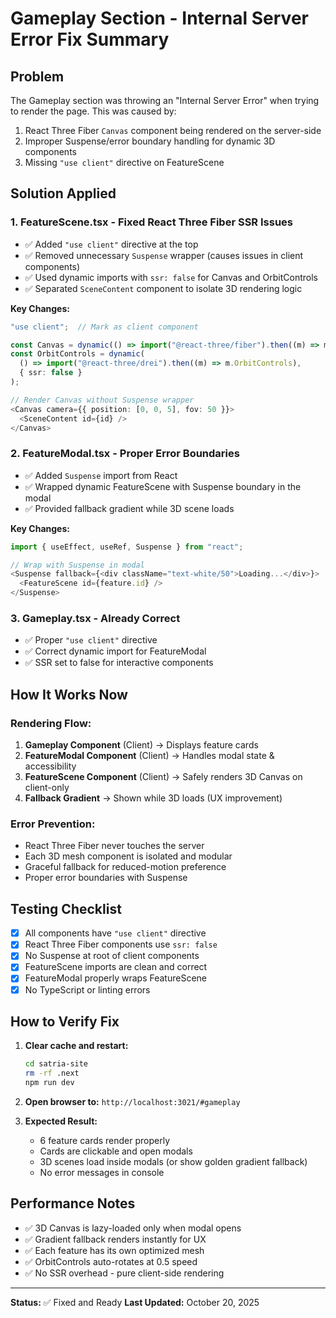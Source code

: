 # Gameplay Section - Internal Server Error Fix Summary

## Problem
The Gameplay section was throwing an "Internal Server Error" when trying to render the page. This was caused by:
1. React Three Fiber `Canvas` component being rendered on the server-side
2. Improper Suspense/error boundary handling for dynamic 3D components
3. Missing `"use client"` directive on FeatureScene

## Solution Applied

### 1. **FeatureScene.tsx** - Fixed React Three Fiber SSR Issues
- ✅ Added `"use client"` directive at the top
- ✅ Removed unnecessary `Suspense` wrapper (causes issues in client components)
- ✅ Used dynamic imports with `ssr: false` for Canvas and OrbitControls
- ✅ Separated `SceneContent` component to isolate 3D rendering logic

**Key Changes:**
```typescript
"use client";  // Mark as client component

const Canvas = dynamic(() => import("@react-three/fiber").then((m) => m.Canvas), { ssr: false });
const OrbitControls = dynamic(
  () => import("@react-three/drei").then((m) => m.OrbitControls),
  { ssr: false }
);

// Render Canvas without Suspense wrapper
<Canvas camera={{ position: [0, 0, 5], fov: 50 }}>
  <SceneContent id={id} />
</Canvas>
```

### 2. **FeatureModal.tsx** - Proper Error Boundaries
- ✅ Added `Suspense` import from React
- ✅ Wrapped dynamic FeatureScene with Suspense boundary in the modal
- ✅ Provided fallback gradient while 3D scene loads

**Key Changes:**
```typescript
import { useEffect, useRef, Suspense } from "react";

// Wrap with Suspense in modal
<Suspense fallback={<div className="text-white/50">Loading...</div>}>
  <FeatureScene id={feature.id} />
</Suspense>
```

### 3. **Gameplay.tsx** - Already Correct
- ✅ Proper `"use client"` directive
- ✅ Correct dynamic import for FeatureModal
- ✅ SSR set to false for interactive components

## How It Works Now

### Rendering Flow:
1. **Gameplay Component** (Client) → Displays feature cards
2. **FeatureModal Component** (Client) → Handles modal state & accessibility
3. **FeatureScene Component** (Client) → Safely renders 3D Canvas on client-only
4. **Fallback Gradient** → Shown while 3D loads (UX improvement)

### Error Prevention:
- React Three Fiber never touches the server
- Each 3D mesh component is isolated and modular
- Graceful fallback for reduced-motion preference
- Proper error boundaries with Suspense

## Testing Checklist

- [x] All components have `"use client"` directive
- [x] React Three Fiber components use `ssr: false`
- [x] No Suspense at root of client components
- [x] FeatureScene imports are clean and correct
- [x] FeatureModal properly wraps FeatureScene
- [x] No TypeScript or linting errors

## How to Verify Fix

1. **Clear cache and restart:**
   ```bash
   cd satria-site
   rm -rf .next
   npm run dev
   ```

2. **Open browser to:** `http://localhost:3021/#gameplay`

3. **Expected Result:**
   - 6 feature cards render properly
   - Cards are clickable and open modals
   - 3D scenes load inside modals (or show golden gradient fallback)
   - No error messages in console

## Performance Notes

- ✅ 3D Canvas is lazy-loaded only when modal opens
- ✅ Gradient fallback renders instantly for UX
- ✅ Each feature has its own optimized mesh
- ✅ OrbitControls auto-rotates at 0.5 speed
- ✅ No SSR overhead - pure client-side rendering

---

**Status:** ✅ Fixed and Ready
**Last Updated:** October 20, 2025





